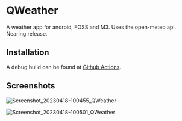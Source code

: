 # QWeather
A weather app for android, FOSS and M3. Uses the open-meteo api. Nearing release.

## Installation
A debug build can be found at [Github Actions](https://github.com/Henry-Hiles/QWeather/actions).

## Screenshots
![Screenshot_20230418-100455_QWeather](https://user-images.githubusercontent.com/71790868/232802780-1b12a4dd-e68a-4402-9616-cbf2f0ea1320.png)

![Screenshot_20230418-100501_QWeather](https://user-images.githubusercontent.com/71790868/232802669-8507fead-076d-4b43-9c8e-594450243541.png)
